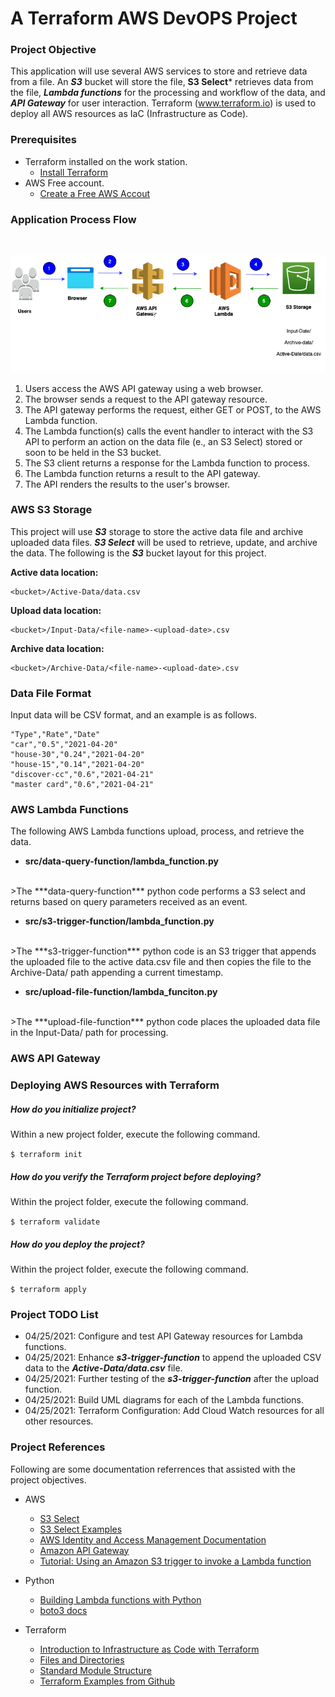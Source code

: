 # A Terraform AWS DevOPS Project


### Project Objective

This application will use several AWS services to store and retrieve data from a file.  An ***S3*** bucket will store the file, **S3 Select*** retrieves data from the file, ***Lambda functions*** for the processing and workflow of the data, and ***API Gateway*** for user interaction. Terraform (www.terraform.io) is used to deploy all AWS resources as IaC (Infrastructure as Code).


### Prerequisites

* Terraform installed on the work station.
    - [Install Terraform](https://learn.hashicorp.com/tutorials/terraform/install-cli)
* AWS Free account.
    - [Create a Free AWS Accout](https://aws.amazon.com/free/)


### Application Process Flow
<br>

![AWS DevOPS Scenario](aws-devops.png)

1. Users access the AWS API gateway using a web browser.
2. The browser sends a request to the API gateway resource.
3. The API gateway performs the request, either GET or POST, to the AWS Lambda function. 
4. The Lambda function(s) calls the event handler to interact with the S3 API to perform an action on the data file (e., an S3 Select) stored or soon to be held in the S3 bucket.
5. The S3 client returns a response for the Lambda function to process.
7. The Lambda function returns a result to the API gateway.
6. The API renders the results to the user's browser.


### AWS S3 Storage

This project will use ***S3*** storage to store the active data file and archive uploaded data files. ***S3 Select*** will be used to retrieve, update, and archive the data. The following is the ***S3*** bucket layout for this project.


**Active data location:**

    <bucket>/Active-Data/data.csv

**Upload data location:**
    
    <bucket>/Input-Data/<file-name>-<upload-date>.csv

**Archive data location:**
    
    <bucket>/Archive-Data/<file-name>-<upload-date>.csv


### Data File Format

Input data will be CSV format, and an example is as follows.

```
"Type","Rate","Date"
"car","0.5","2021-04-20"
"house-30","0.24","2021-04-20"
"house-15","0.14","2021-04-20"
"discover-cc","0.6","2021-04-21"
"master card","0.6","2021-04-21"

```

### AWS Lambda Functions

The following AWS Lambda functions upload, process, and retrieve the data.


* **src/data-query-function/lambda_function.py**
<br>
    >The ***data-query-function*** python code performs a S3 select and returns based on query parameters received as an event.

* **src/s3-trigger-function/lambda_function.py**  
<br>
    >The ***s3-trigger-function*** python code is an S3 trigger that appends the uploaded file to the active data.csv file and then copies the file to the Archive-Data/ path appending a current timestamp.


* **src/upload-file-function/lambda_funciton.py**  
<br>
    >The ***upload-file-function*** python code places the uploaded data file in the Input-Data/ path for processing.


### AWS API Gateway



### Deploying AWS Resources with Terraform

##### How do you initialize project?

Within a new project folder, execute the following command.

` $ terraform init `

##### How do you verify the Terraform project before deploying?

Within the project folder, execute the following command.

` $ terraform validate `

##### How do you deploy the project?

Within the project folder, execute the following command.

` $ terraform apply `

### Project TODO List

* 04/25/2021: Configure and test API Gateway resources for Lambda functions.
* 04/25/2021: Enhance ***s3-trigger-function*** to append the uploaded CSV data to the ***Active-Data/data.csv*** file.
* 04/25/2021: Further testing of the ***s3-trigger-function*** after the upload function.
* 04/25/2021: Build UML diagrams for each of the Lambda functions.
* 04/25/2021: Terraform Configuration: Add Cloud Watch resources for all other resources.

### Project References

Following are some documentation referrences that assisted with the project objectives.

* AWS
    - [S3 Select]( https://docs.aws.amazon.com/AmazonS3/latest/userguide/s3-glacier-select-sql-reference-select.html)
    - [S3 Select Examples](https://aws.amazon.com/blogs/storage/querying-data-without-servers-or-databases-using-amazon-s3-select/)
    - [AWS Identity and Access Management Documentation](https://docs.aws.amazon.com/iam/index.html)
    - [Amazon API Gateway](https://aws.amazon.com/api-gateway/)
    - [Tutorial: Using an Amazon S3 trigger to invoke a Lambda function](https://docs.aws.amazon.com/lambda/latest/dg/with-s3-example.html)

* Python
    - [Building Lambda functions with Python](https://docs.aws.amazon.com/lambda/latest/dg/lambda-python.html)
    - [boto3 docs](https://boto3.amazonaws.com/v1/documentation/api/latest/index.html)
* Terraform
    - [Introduction to Infrastructure as Code with Terraform](https://learn.hashicorp.com/tutorials/terraform/infrastructure-as-code?in=terraform/aws-get-started)
    - [Files and Directories](https://www.terraform.io/docs/language/files/index.html)
    - [Standard Module Structure](https://www.terraform.io/docs/language/modules/develop/structure.html)
    - [Terraform Examples from Github](https://github.com/futurice/terraform-examples)
